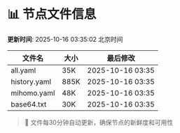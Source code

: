 # 📊 节点文件信息

**更新时间**: 2025-10-16 03:35:02 北京时间

| 文件名 | 大小 | 最后修改 |
|--------|------|----------|
| all.yaml | 35K | 2025-10-16 03:35 |
| history.yaml | 885K | 2025-10-16 03:35 |
| mihomo.yaml | 48K | 2025-10-16 03:35 |
| base64.txt | 30K | 2025-10-16 03:35 |

> 🔄 文件每30分钟自动更新，确保节点的新鲜度和可用性
